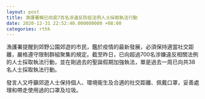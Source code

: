 ```yaml
---
layout: post
title: 漁護署稱已向逾7百名涉違反防疫法例人士採取執法行動
date: 2020-12-31 22:52:40.000000000 +08:00
categories: rthk
---
```


漁護署提醒到郊野公園郊遊的市民，鑑於疫情的最新發展，必須保持適當社交距離，嚴格遵守限制群組聚集的規定。截至昨日，已向超過700名涉嫌違反相關法例的人士採取執法行動，並在剛過去的聖誕假期加強執法，單是過去一周已向共38名人士採取執法行動。

發言人又呼籲郊遊人士保持個人、環境衞生及合適的社交距離、佩戴口罩，妥善處理和帶走使用過的口罩及垃圾。
